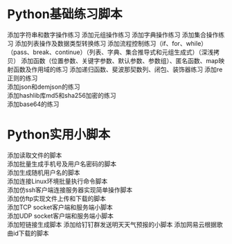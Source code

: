 # Python基础练习脚本
添加字符串和数字操作练习
添加元组操作练习
添加字典操作练习
添加集合操作练习
添加列表操作及数据类型转换练习
添加流程控制练习（if、for、while）（pass、break、continue）（列表、字典、集合推导式和元组生成式）（深浅拷贝）
添加函数（位置参数、关键字参数、默认参数、参数组）、匿名函数、map映射函数及作用域的练习
添加递归函数、斐波那契数列、闭包、装饰器练习
添加re正则的练习  
添加json和demjson的练习  
添加hashlib库md5和sha256加密的练习  
添加base64的练习  


# Python实用小脚本
添加读取文件的脚本  
添加批量生成手机号及用户名密码的脚本  
添加生成随机用户名的脚本  
添加连接Linux环境批量执行命令脚本  
添加仿ssh客户端连接服务器实现简单操作脚本  
添加仿ftp实现文件上传和下载的脚本  
添加TCP socket客户端和服务端小脚本  
添加UDP socket客户端和服务端小脚本  
添加短链接生成脚本
添加给钉钉群发送明天天气预报的小脚本
添加网易云根据歌曲id下载的脚本

